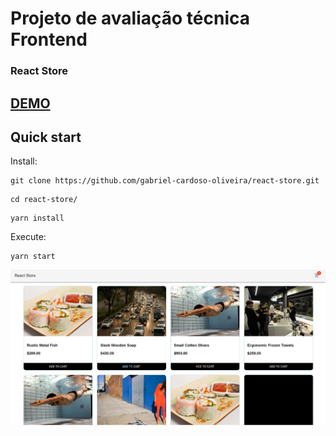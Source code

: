 # Projeto de avaliação técnica Frontend

### React Store

## <a href="https://react-store.netlify.app">DEMO</a>

## Quick start

Install:

```
git clone https://github.com/gabriel-cardoso-oliveira/react-store.git
```
```
cd react-store/
```
```
yarn install
```

Execute:

```
yarn start
```

<p align="center">
  <img src="./src/assets/img/home.png" />
</p>

